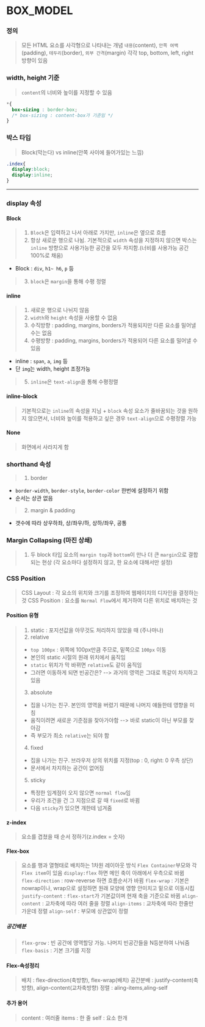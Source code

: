 # BOX_MODEL

### 정의
> 모든 HTML 요소를 사각형으로 나타내는 개념 
> `내용`(content), `안쪽 여백`(padding), `테두리`(border), `외부 간격`(margin)
> 각각 top, bottom, left, right 방향이 있음 

### width, height 기준
> `content`의 너비와 높이를 지정할 수 있음
```css
*{
  box-sizing : border-box;
  /* box-sizing : content-box가 기준임 */
}
```

### 박스 타입
> Block(막는다) vs inline(안쪽 사이에 들어가있는 느낌)
```css
.index{
  display:block;
  display:inline;
}
```
---
### display 속성
#### Block
> 1. `Block`은 입력하고 나서 아래로 가지만, `inline`은 옆으로 흐름
> 2. 항상 새로운 행으로 나뉨. 기본적으로 `width` 속성을 지정하지 않으면 박스는 `inline` 방향으로 사용가능한 공간을 모두 차지함.(너비를 사용가능 공간 100%로 채움)
  - Block : `div`, `h1~ h6`, `p` 등
> 3. `block`은 `margin`을 통해 수평 정렬

#### inline
> 1. 새로운 행으로 나뉘지 않음
> 2. `width`와 `height` 속성을 사용할 수 없음
> 3. 수직방향 : padding, margins, borders가 적용되지만 다른 요소를 밀어낼 수는 없음
> 4. 수평방향 : padding, margins, borders가 적용되어 다른 요소를 밀어낼 수 있음
  - inline : `span`, `a`, `img` 등
  - 단 `img`는 width, height 조정가능
> 5. `inline`은 `text-align`을 통해 수평정렬

#### inline-block
> 기본적으로는 `inline`의 속성을 지님 + `block` 속성
> 요소가 줄바꿈되는 것을 원하지 않으면서, 너비와 높이를 적용하고 싶은 경우
> `text-align`으로 수평정렬 가능

#### None
> 화면에서 사라지게 함

### shorthand 속성 
> 1. border
  - `border-width`, `border-style`, `border-color` 한번에 설정하기 위함
  - 순서는 상관 없음
> 2. margin & padding
  - 갯수에 따라 상우하좌, 상/좌우/하, 상하/좌우, 공통

### Margin Collapsing (마진 상쇄)
> 1. 두 block 타입 요소의 `margin top`과 `bottom`이 만나 더 큰 `margin`으로 결합되는 현상 (각 요소마다 설정하지 않고, 한 요소에 대해서만 설정)

### CSS Position
> CSS Layout : 각 요소의 위치와 크기를 조정하여 웹페이지의 디자인을 결정하는 것
> CSS Position : 요소를 `Normal Flow`에서 제거하여 다른 위치로 배치하는 것

#### Position 유형
> 1. static : 포지션값을 아무것도 처리하지 않았을 때 (주나마나)
> 2. relative
> - `top 100px` : 위쪽에 100px만큼 주므로, 밑쪽으로 `100px` 이동 
> - 본인의 static 시절의 원래 위치에서 움직임
> - `static` 위치가 막 바뀌면 `relative`도 같이 움직임
> - 그러면 이동하게 되면 빈공간은? --> 과거의 영역은 그대로 똑같이 차지하고 있음
> 3. absolute
> - 집을 나가는 친구. 본인의 영역을 버렸기 때문에 나머지 얘들한테 영향을 미침
> - 움직이려면 새로운 기준점을 찾아가야함 --> 바로 static이 아닌 부모를 찾아감
> - 즉 부모가 최소 `relative`는 되야 함 
> 4. fixed
> - 집을 나가는 친구. 브라우저 상의 위치를 지정(top : 0, right: 0 우측 상단)
> - 문서에서 차지하는 공간이 없어짐
> 5. sticky
> - 특정한 임계점이 오지 않으면 `normal flow`임
> - 우리가 조건을 건 그 지점으로 갈 때 `fixed`로 바뀜
> - 다음 `sticky`가 있으면 걔한테 넘겨줌

#### z-index 
> 요소를 겹쳤을 때 순서 정하기(z.index = 숫자)

#### Flex-box
> 요소를 행과 열형태로 배치하는 1차원 레이아웃 방식 
> `Flex Container`부모와 각 `Flex item`이 있음
> `display:flex` 하면 메인 축이 아래에서 우측으로 바뀜
> `flex-direction` : row-reverse 하면 흐름순서가 바뀜
> `flex-wrap` : 기본은 nowrap이나, wrap으로 설정하면 원래 모양에 영향 안미치고 밑으로 이동시킴
> `justify-content` : `flex-start`가 기본값이며 현재 축을 기준으로 바뀜
> `align-content` : 교차축에 따라 여러 줄을 정렬 
> `align-items` : 교차축에 따라 한줄만 가운데 정렬 
> `align-self` : 부모에 상관없이 정렬
##### 공간배분
> `flex-grow` : 빈 공간에 영역할당 가능. 나머지 빈공간들을 N등분하여 나눠줌 
> `flex-basis` : 기본 크기를 지정
#### Flex-속성정리
> 배치 : flex-direction(축방향), flex-wrap(배치)
> 공간분배 : justify-content(축방향), align-content(교차축방향)
> 정렬 : aling-items,aling-self

#### 추가 용어
> content : 여러줄
> items : 한 줄
> self : 요소 한개